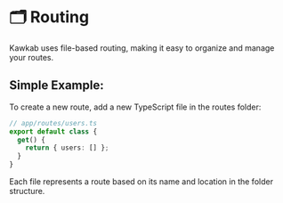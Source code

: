 # 🗂️ Routing

Kawkab uses file-based routing, making it easy to organize and manage your routes.

## Simple Example:

To create a new route, add a new TypeScript file in the routes folder:

```typescript
// app/routes/users.ts
export default class {
  get() {
    return { users: [] };
  }
}
```

Each file represents a route based on its name and location in the folder structure. 